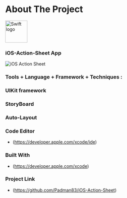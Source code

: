 # About The Project

<img src="https://swift.org/assets/images/swift.svg" alt="Swift logo" height="70" >

### iOS-Action-Sheet App

![iOS Action Sheet](https://user-images.githubusercontent.com/45048950/72666670-9bdcfd00-3a4f-11ea-9910-a63a2a7f9d2c.gif)



### Tools + Language + Framework + Techniques :

### UIKit framework

### StoryBoard

### Auto-Layout

### Code Editor

* (https://developer.apple.com/xcode/ide)

### Built With

* (https://developer.apple.com/xcode)


### Project Link

* (https://github.com/Padman83/iOS-Action-Sheet)
